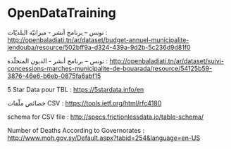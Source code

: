 # OpenDataTraining

تونس – برنامج أنشر - ميزانيّة البلديّات :
http://openbaladiati.tn/ar/dataset/budget-annuel-municipalite-jendouba/resource/502bff9a-d324-439a-9d2b-5c236d9d81f0

تونس – برنامج أنشر - الديون المتخلّدة :
http://openbaladiati.tn/ar/dataset/suivi-concessions-marches-municipalite-de-bouarada/resource/54125b59-3876-46e6-b6eb-0875fa6abf15

5 Star Data pour TBL :
https://5stardata.info/en

خصائص ملّفات CSV :
https://tools.ietf.org/html/rfc4180


schema for CSV file :
http://specs.frictionlessdata.io/table-schema/ 


Number of Deaths According to Governorates : 
http://www.moh.gov.sy/Default.aspx?tabid=254&language=en-US
